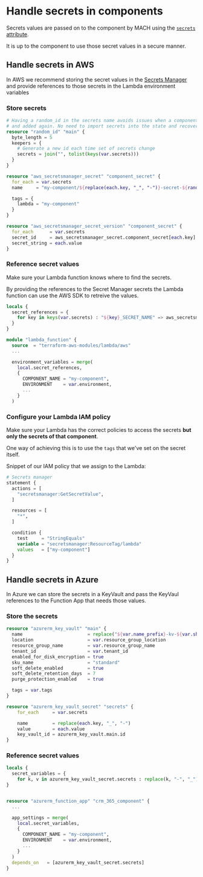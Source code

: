 # Handle secrets in components

Secrets values are passed on to the component by MACH using the [`secrets` attribute](../../reference/syntax/sites.md#components).

It is up to the component to use those secret values in a secure manner.

## Handle secrets in AWS

In AWS we recommend storing the secret values in the [Secrets Manager](https://aws.amazon.com/secrets-manager/) and provide references to those secrets in the Lambda environment variables

### Store secrets

```terraform
# Having a random_id in the secrets name avoids issues when a component gets removed
# and added again. No need to import secrets into the state and recover them
resource "random_id" "main" {
  byte_length = 5
  keepers = {
    # Generate a new id each time set of secrets change
    secrets = join("", tolist(keys(var.secrets)))
  }
}

resource "aws_secretsmanager_secret" "component_secret" {
  for_each = var.secrets
  name     = "my-component/${replace(each.key, "_", "-")}-secret-${random_id.main.hex}"

  tags = {
    lambda = "my-component"
  }
}

resource "aws_secretsmanager_secret_version" "component_secret" {
  for_each      = var.secrets
  secret_id     = aws_secretsmanager_secret.component_secret[each.key].id
  secret_string = each.value
}
```

### Reference secret values

Make sure your Lambda function knows where to find the secrets.

By providing the references to the Secret Manager secrets the Lambda function can use the AWS SDK to retreive the values.

```terraform
locals {
  secret_references = {
    for key in keys(var.secrets) : "${key}_SECRET_NAME" => aws_secretsmanager_secret.component_secret[key].name
  }
}

module "lambda_function" {
  source  = "terraform-aws-modules/lambda/aws"
  ...

  environment_variables = merge(
    local.secret_references,
    {
      COMPONENT_NAME = "my-component",
      ENVIRONMENT    = var.environment,
      ...
    }
  ) 
```

### Configure your Lambda IAM policy

Make sure your Lambda has the correct policies to access the secrets **but only the secrets of that component**.

One way of achieving this is to use the `tags` that we've set on the secret itself.

Snippet of our IAM policy that we assign to the Lambda:
```terraform
# Secrets manager
statement {
  actions = [
    "secretsmanager:GetSecretValue",
  ]

  resources = [
    "*",
  ]

  condition {
    test     = "StringEquals"
    variable = "secretsmanager:ResourceTag/lambda"
    values   = ["my-component"]
  }
}
```

## Handle secrets in Azure

In Azure we can store the secrets in a KeyVault and pass the KeyVaul references to the Function App that needs those values.

### Store the secrets

```terraform
resource "azurerm_key_vault" "main" {
  name                        = replace("${var.name_prefix}-kv-${var.short_name}", "-", "")
  location                    = var.resource_group_location
  resource_group_name         = var.resource_group_name
  tenant_id                   = var.tenant_id
  enabled_for_disk_encryption = true
  sku_name                    = "standard"
  soft_delete_enabled         = true
  soft_delete_retention_days  = 7
  purge_protection_enabled    = true

  tags = var.tags
}

resource "azurerm_key_vault_secret" "secrets" {
    for_each     = var.secrets

    name         = replace(each.key, "_", "-")
    value        = each.value
    key_vault_id = azurerm_key_vault.main.id
}
```

### Reference secret values

```terraform
locals {
  secret_variables = {
    for k, v in azurerm_key_vault_secret.secrets : replace(k, "-", "_") => "@Microsoft.KeyVault(SecretUri=${azurerm_key_vault.main.vault_uri}secrets/${v.name}/)" }
}


resource "azurerm_function_app" "crm_365_component" {
  ...

  app_settings = merge(
    local.secret_variables,
    {
      COMPONENT_NAME = "my-component",
      ENVIRONMENT    = var.environment,
      ...
    }
  )
  depends_on   = [azurerm_key_vault_secret.secrets]
}
```
